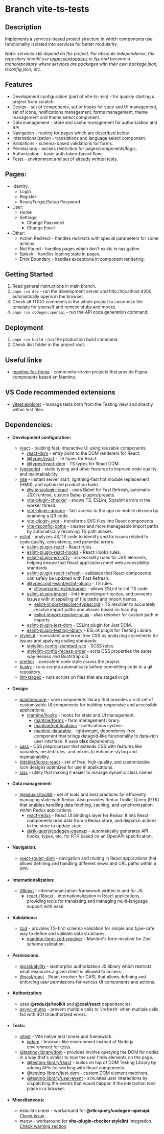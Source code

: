 # Branch vite-ts-tests

## Description

Implements a services-based project structure in which components use functionality isolated into services for better modularity. 
  
_Note: services still depend on the project. For absolute independence, the repository should use [pnpm workspaces](https://pnpm.io/workspaces) or [Nx](https://nx.dev) and become a monorepository where services are packages with their own package.json, tsconfig.json, etc._

## Features

- Development configuration (part of vite-ts-min) - for quickly starting a project from scratch.
- Design - set of components, set of hooks for state and UI management, set of icons, notifications management, forms management, theme management and theme select component.
- Data management - store and cache management for authorization and API.
- Navigation - routing for pages which are described below.
- Internationalization - translations and language select component.
- Validations - schema-based validations for forms.
- Permissions - access restriction for pages/components/logic.
- Authorization - basic auth token-based flow.
- Tests - environment and set of already written tests.

## Pages:
- Identity:
  - Login
  - Register
  - Reset/Forgot/Setup Password
- User:
  - Home
  - Settings:
    - Change Password
    - Change Email
- Other:
  - Action Redirect - handles redirects with special parameters for some actions.
  - Not Found - handles pages which don't exists in navigation.
  - Splash - handles loading state in pages.
  - Error Boundary - handles exceptions in component rendering.

## Getting Started

1. Read general instructions in main branch.
2. ``pnpm run dev`` - run the development server and http://localhost:4200 automatically opens in the browser.
3. Check all TODO comments in the whole project to customize the template for yourself and remove stubs and mocks.
4. ``pnpm run codegen:openapi`` - run the API code generation command.

## Deployment

1. ``pnpm run build`` - run the production build command.
2. Check dist folder in the project root.

## Useful links

- [mantine-for-figma](https://mantine.dev/getting-started/#mantine-for-figma) - community-driven projects that provide Figma components based on Mantine.

## VS Code recommended extensions

- [vitest.explorer](https://marketplace.visualstudio.com/items?itemName=vitest.explorer) - manage tests both from the Testing view and directly within test files.

## Dependencies:

- #### Development configuration:
    - [react](https://react.dev) - building fast, interactive UI using reusable components.
        - [react-dom](https://www.npmjs.com/package/react-dom) - entry point to the DOM renderers for React.
        - [@types/react](https://www.npmjs.com/package/@types/react) - TS types for React.
        - [@types/react-dom](https://www.npmjs.com/package/@types/react-dom) - TS types for React DOM.
    - [typescript](https://www.typescriptlang.org) - static typing and other features to improve code quality and maintainability.
    - [vite](https://vitejs.dev) - instant server start, lightning-fast hot module replacement (HMR), and optimized production build.
        - [@vitejs/plugin-react](https://github.com/vitejs/vite-plugin-react) - uses Babel for Fast Refresh, automatic JSX runtime, custom Babel plugins/presets.
        - [vite-plugin-checker](https://vite-plugin-checker.netlify.app) - shows TS, ESLint, Stylelint errors in the worker thread.
        - [vite-plugin-qrcode](https://github.com/svitejs/vite-plugin-qrcode) - fast access to the app on mobile devices by scanning a QR code.
        - [vite-plugin-svgr](https://github.com/pd4d10/vite-plugin-svgr) - transforms SVG files into React components.
        - [vite-tsconfig-paths](https://github.com/aleclarson/vite-tsconfig-paths) - cleaner and more manageable import paths by automatically resolving TS path aliases.
    - [eslint](https://eslint.org) - analyzes JS/TS code to identify and fix issues related to code quality, consistency, and potential errors.
        - [eslint-plugin-react](https://github.com/jsx-eslint/eslint-plugin-react) - React rules.
        - [eslint-plugin-react-hooks](https://www.npmjs.com/package/eslint-plugin-react-hooks) - React Hooks rules.
        - [eslint-plugin-jsx-a11y](https://github.com/jsx-eslint/eslint-plugin-jsx-a11y) - accessibility rules for JSX elements, helping ensure that React application meet web accessibility standards.
        - [eslint-plugin-react-refresh](https://github.com/ArnaudBarre/eslint-plugin-react-refresh) - validates that React components can safely be updated with Fast Refresh.
        - [@typescript-eslint/eslint-plugin](https://typescript-eslint.io/packages/eslint-plugin) - TS rules.
            - [@typescript-eslint/parser](https://typescript-eslint.io/packages/parser) - allows ESLint to lint TS code.
        - [eslint-plugin-import](https://github.com/import-js/eslint-plugin-import) - lints import/export syntax, and prevents issues with misspelling of file paths and import names.
            - [eslint-import-resolver-typescript](https://github.com/import-js/eslint-import-resolver-typescript) - TS resolver to accurately resolve import paths and aliases based on tsconfig.
            - [eslint-import-resolver-alias](https://github.com/johvin/eslint-import-resolver-alias) - alias resolver for custom path in imports.
        - [eslint-plugin-jest-dom](https://testing-library.com/docs/ecosystem-eslint-plugin-jest-dom) - ESLint plugin for Jest DOM.
        - [eslint-plugin-testing-library](https://testing-library.com/docs/ecosystem-eslint-plugin-testing-library) - ESLint plugin for Testing Library.
    - [stylelint](https://stylelint.io/) - consistent and error-free CSS by analyzing stylesheets for issues and applying coding standards.
        - [stylelint-config-standard-scs](https://github.com/stylelint-scss/stylelint-config-standard-scss) - SCSS rules.
        - [stylelint-config-recess-order](https://github.com/stormwarning/stylelint-config-recess-order) - sorts CSS properties the same way Recess and Bootstrap did.
    - [prettier](https://prettier.io) - consistent code style across the project.
    - [husky](https://github.com/typicode/husky) - runs scripts automatically before committing code to a git repository.
    - [lint-staged](https://github.com/lint-staged/lint-staged) - runs scripts on files that are staged in git.

- #### Design:
    - [mantine/core](https://mantine.dev) - core components library that provides a rich set of customizable UI components for building responsive and accessible applications.
        - [mantine/hooks](https://mantine.dev) - hooks for state and UI management.
            - [mantine/forms](https://mantine.dev) - form management library.
            - [mantine/notifications](https://mantine.dev) - notifications system.
            - [mantine-datatable](https://icflorescu.github.io/mantine-datatable) - lightweight, dependency-free component that brings datagrid-like functionality to data-rich user interface. It uses __clsx__ dependency.
    - [sass](https://sass-lang.com) - CSS preprocessor that extends CSS with features like variables, nested rules, and mixins to enhance styling and maintainability.
    - [@tabler/icons-react](https://tabler.io/icons) - set of free, high-quality, and customizable icon designs optimized for use in applications.
    - [clsx](https://github.com/lukeed/clsx) - utility that making it easier to manage dynamic class names.

- #### Data management:
    - [@reduxjs/toolkit](https://redux-toolkit.js.org) - set of tools and best practices for efficiently managing state with Redux. Also provides Redux Toolkit Query (RTK) that enables handling data fetching, caching, and synchronization within Redux applications.
        - [react-redux](https://react-redux.js.org) - React UI bindings layer for Redux. It lets React components read data from a Redux store, and dispatch actions to the store to update state.
        - [@rtk-query/codegen-openapi](https://redux-toolkit.js.org/rtk-query/usage/code-generation#openapi) - automatically generates API hooks, types, etc. for RTK based on an OpenAPI specification.

- #### Navigation:
    - [react-router-dom](https://reactrouter.com) - navigation and routing in React applications that allows defining and handling different views and URL paths within a SPA.

- #### Internationalization:
    - [i18next](https://www.i18next.com) - internationalization-framework written in and for JS.
        - [react-i18next](https://react.i18next.com) - internationalization in React applications, providing tools for translating and managing multi-language support with ease.

- #### Validations:
    - [zod](https://zod.dev) - provides TS-first schema validation for simple and type-safe way to define and validate data structures.
        - [mantine-form-zod-resolver](https://github.com/mantinedev/mantine-form-zod-resolver) - Mantine's form resolver for Zod schema validation.

- #### Permissions:
    - [@casl/ability](https://casl.js.org/v6/en/guide/intro) - isomorphic authorization JS library which restricts what resources a given client is allowed to access.
    - [@casl/react](https://casl.js.org/v6/en/package/casl-react) - React resolver for CASL that allows defining and enforcing user permissions for various UI components and actions.

- #### Authorization:
    - uses __@reduxjs/toolkit__ and __@casl/react__ dependencies.
    - [async-mutex](https://github.com/DirtyHairy/async-mutex) - prevent multiple calls to '/refresh' when multiple calls fail with 401 Unauthorized errors.

- #### Tests:
  - [vitest](https://vitest.dev) - Vite native test runner and framework.
    - [jsdom](https://github.com/jsdom/jsdom) - browser-like environment instead of Node.js environment for tests.
  - [@testing-library/dom](https://testing-library.com) - provides involve querying the DOM for nodes in a way that's similar to how the user finds elements on the page.
    - [@testing-library/react](https://testing-library.com/docs/react-testing-library/intro) - builds on top of DOM Testing Library by adding APIs for working with React components.
    - [@testing-library/jest-dom](https://testing-library.com/docs/ecosystem-jest-dom) - custom DOM element matchers.
    - [@testing-library/user-event](https://testing-library.com/docs/user-event/intro) - simulates user interactions by dispatching the events that would happen if the interaction took place in a browser.

- #### Miscellaneous:
    - esbuild-runner - workaround for __@rtk-query/codegen-openapi__. [Check issue](https://github.com/reduxjs/redux-toolkit/issues/1775).
    - meow - workaround for __vite-plugin-checker stylelint__ integration. [Check warning section](https://vite-plugin-checker.netlify.app/checkers/stylelint.html#installation).
